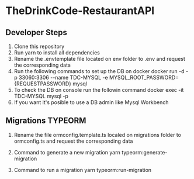 # TheDrinkCode-RestaurantAPI

## Developer Steps

1. Clone this repository
2. Run yarn to install all dependencies
3. Rename the .envtemplate file located on env folder to .env and request the corresponding data
4. Run the following commands to set up the DB on docker
  docker run -d -p 33060:3306 --name TDC-MYSQL -e MYSQL_ROOT_PASSWORD={REQUESTPASSWORD} mysql
5. To check the DB on console run the followin command
  docker exec -it TDC-MYSQL mysql -p
6. If you want it's posible to use a DB admin like Mysql Workbench

## Migrations TYPEORM

1. Rename the file ormconfig.template.ts localed on migrations folder to ormconfig.ts and request the corresponding data

2. Command to generate a new migration
yarn typeorm:generate-migration

3. Command to run a migration
yarn typeorm:run-migration
